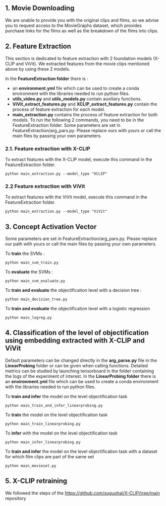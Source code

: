 ## 1. Movie Downloading

We are unable to provide you with the original clips and films, so we advise you to request access to the MovieGraphs dataset, which provides purchase links for the films as well as the breakdown of the films into clips.

## 2. Feature Extraction

This section is dedicated to feature extraction with 2 foundation models (X-CLIP and ViVit).
We extracted features from the movie clips mentioned above by using these 2 models. 

In the **FeatureExtraction folder** there is :
* an **environment.yml** file which can be used to create a conda environment with the libraries needed to run python files.
* **utils_video.py** and **utils_models.py** contain auxiliary functions.
* **ViVit_extract_features.py** and **XCLIP_extract_features.py** contain the process of feature extraction for each model.
* **main_extraction.py** contains the process of feature extraction for both models.
To run the following 2 commands, you need to be in the FeatureExtraction folder.
Some parameters are set in FeatureExtraction/arg_pars.py. Please replace ours with yours or call the main files by passing your own parameters. 

### 2.1. Feature extraction with X-CLIP

To extract features with the X-CLIP model, execute this command in the FeatureExtraction folder.

```
python main_extraction.py --model_type "XCLIP"
```

### 2.2 Feature extraction with ViVit

To extract features with the ViVit model, execute this command in the FeatureExtraction folder.

```
python main_extraction.py --model_type "ViVit"
```

## 3. Concept Activation Vector

Some parameters are set in FeatureExtraction/arg_pars.py. Please replace our path with yours or call the main files by passing your own parameters.

To **train** the SVMs : 
```
python main_svm_train.py
```

To **evaluate** the SVMs : 
```
python main_svm_evaluate.py
```

To **train and evaluate** the objectification level with a decision tree : 
```
python main_decision_tree.py
```

To **train and evaluate** the objectification level with a logistic regression
```
python main_logreg.py
```

## 4. Classification of the level of objectification using embedding extracted with X-CLIP and ViVit

Default parameters can be changed directly in the **arg_parse.py** file in the **LinearProbing** folder or can be given when calling functions. Detailed metrics can be studied by launching tensorboard in the folder containing the logs of the experiment of interest. In the **LinearProbing folder** there is an **environment.yml** file which can be used to create a conda environment with the libraries needed to run python files.

To **train and infer** the model on the level objectification task
```
python main_train_and_infer_linearprobing.py
```

To **train** the model on the level objectification task
```
python main_train_linearprobing.py
```

To **infer** with the model on the level objectification task
```
python main_infer_linearprobing.py
```

To **train and infer** the model on the level objectification task with a dataset for which film clips are part of the same set 

```
python main_movieset.py
```

## 5. X-CLIP retraining 

We followed the steps of the https://github.com/xuguohai/X-CLIP/tree/main repository
